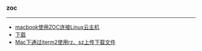 ### zoc
---

* [macbook使用ZOC连接Linux云主机](https://blog.csdn.net/bai_ye_88/article/details/78593333)
* [下载](http://mac.orsoon.com/Mac/155483.html)
* [Mac下通过iterm2使用rz、sz上传下载文件](https://blog.csdn.net/czhenjie/article/details/74637168)